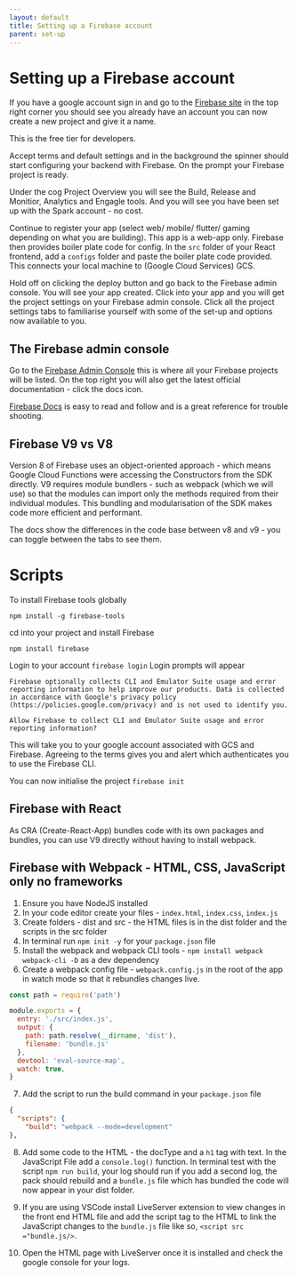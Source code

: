 ```yaml
---
layout: default
title: Setting up a Firebase account
parent: set-up
---
```


# Setting up a Firebase account

If you have a google account sign in and go to the [Firebase site](https://firebase.google.com/) in the top right corner you should see you already have an account you can now create a new project and give it a name.

This is the free tier for developers.

Accept terms and default settings and in the background the spinner should start configuring your backend with Firebase. On the prompt your Firebase project is ready.

Under the cog Project Overview you will see the Build, Release and Monitior, Analytics and Engagle tools. And you will see you have been set up with the Spark account - no cost.

Continue to register your app (select web/ mobile/ flutter/ gaming depending on what you are building). This app is a web-app only. Firebase then provides boiler plate code for config. In the `src` folder of your React frontend, add a `configs` folder and paste the boiler plate code provided. This connects your local machine to (Google Cloud Services) GCS.

Hold off on clicking the deploy button and go back to the Firebase admin console. You will see your app created. Click into your app and you will get the project settings on your Firebase admin console. Click all the project settings tabs to familiarise yourself with some of the set-up and options now available to you.
## The Firebase admin console

Go to the [Firebase Admin Console](https://console.firebase.google.com/) this is where all your Firebase projects will be listed. On the top right you will also get the latest official documentation - click the docs icon.

[Firebase Docs](https://firebase.google.com/docs) is easy to read and follow and is a great reference for trouble shooting.

## Firebase V9 vs V8

Version 8 of Firebase uses an object-oriented approach - which means Google Cloud Functions were accessing the Constructors from the SDK directly. V9 requires module bundlers - such as webpack (which we will use) so that the modules can import only the methods required from their individual modules. This bundling and modularisation of the SDK makes code more efficient and performant.

The docs show the differences in the code base between v8 and v9 - you can toggle between the tabs to see them.

# Scripts

To install Firebase tools globally

`npm install -g firebase-tools`

cd into your project and install Firebase

`npm install firebase`

Login to your account
`firebase login`
Login prompts will appear

`Firebase optionally collects CLI and Emulator Suite usage and error reporting information to help improve our products. Data is collected in accordance with Google's privacy policy (https://policies.google.com/privacy) and is not used to identify you.`

`Allow Firebase to collect CLI and Emulator Suite usage and error reporting information?`

This will take you to your google account associated with GCS and Firebase. Agreeing to the terms gives you and alert which authenticates you to use the Firebase CLI.

You can now initialise the project
`firebase init`

## Firebase with React

As CRA (Create-React-App) bundles code with its own packages and bundles, you can use V9 directly without having to install webpack.

## Firebase with Webpack - HTML, CSS, JavaScript only no frameworks

1. Ensure you have NodeJS installed
2. In your code editor create your files - `index.html`, `index.css`, `index.js`
3. Create folders - dist and src - the HTML files is in the dist folder and the scripts in the src folder
4. In terminal run `npm init -y` for your `package.json` file
5. Install the webpack and webpack CLI tools - `npm install webpack webpack-cli -D` as a dev dependency
6. Create a webpack config file - `webpack.config.js` in the root of the app in watch mode so that it rebundles changes live.

```JavaScript
const path = require('path')

module.exports = {
  entry: './src/index.js',
  output: {
    path: path.resolve(__dirname, 'dist'),
    filename: 'bundle.js'
  },
  devtool: 'eval-source-map',
  watch: true,
}
```

7. Add the script to run the build command in your `package.json` file

```JSON
{
  "scripts": {
    "build": "webpack --mode=development"
},

```

8. Add some code to the HTML - the docType and a `h1` tag with text. In the JavaScript File add a `console.log()` function. In terminal test with the script `npm run build`, your log should run if you add a second log, the pack should rebuild and a `bundle.js` file which has bundled the code will now appear in your dist folder.

9. If you are using VSCode install LiveServer extension to view changes in the front end HTML file and add the script tag to the HTML to link the JavaScript changes to the `bundle.js` file like so, `<script src ="bundle.js/>`.

10. Open the HTML page with LiveServer once it is installed and check the google console for your logs.
